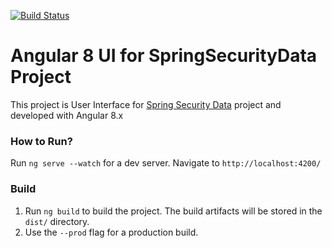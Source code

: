 [![Build Status](https://travis-ci.com/pavankjadda/Angular-WebApp-ServiceNow.svg?branch=master)](https://travis-ci.com/pavankjadda/SpringSecurity-SpringData-UI)

# Angular 8 UI for SpringSecurityData Project

This project is User Interface for [Spring Security Data](https://github.com/pavankjadda/SpringSecurity-SpringData) project and developed with Angular 8.x


### How to  Run?

Run `ng serve --watch` for a dev server. Navigate to `http://localhost:4200/`

### Build

1. Run `ng build` to build the project. The build artifacts will be stored in the `dist/` directory. 
2. Use the `--prod` flag for a production build.

